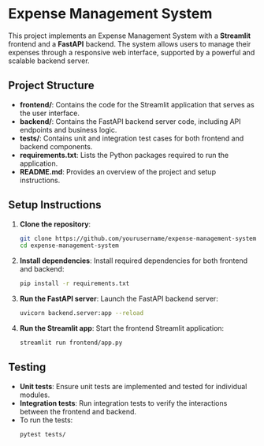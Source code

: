 # Expense Management System

This project implements an Expense Management System with a **Streamlit** frontend and a **FastAPI** backend. The system allows users to manage their expenses through a responsive web interface, supported by a powerful and scalable backend server.

## Project Structure

- **frontend/**: Contains the code for the Streamlit application that serves as the user interface.
- **backend/**: Contains the FastAPI backend server code, including API endpoints and business logic.
- **tests/**: Contains unit and integration test cases for both frontend and backend components.
- **requirements.txt**: Lists the Python packages required to run the application.
- **README.md**: Provides an overview of the project and setup instructions.

## Setup Instructions

1. **Clone the repository**:
   ```bash
   git clone https://github.com/yourusername/expense-management-system.git
   cd expense-management-system
   ```

2. **Install dependencies**:
   Install required dependencies for both frontend and backend:
   ```bash
   pip install -r requirements.txt
   ```

3. **Run the FastAPI server**:
   Launch the FastAPI backend server:
   ```bash
   uvicorn backend.server:app --reload
   ```

4. **Run the Streamlit app**:
   Start the frontend Streamlit application:
   ```bash
   streamlit run frontend/app.py
   ```

## Testing

- **Unit tests**: Ensure unit tests are implemented and tested for individual modules.
- **Integration tests**: Run integration tests to verify the interactions between the frontend and backend.
- To run the tests:
   ```bash
   pytest tests/
   ```
